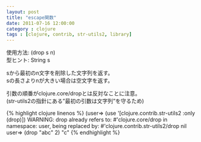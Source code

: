 ```yaml
---
layout: post
title: "escape関数"
date: 2011-07-16 12:00:00
category : clojure
tags : [clojure, contrib, str-utils2, library]
---
```

使用方法: (drop s n)  
型ヒント: String s

sから最初のn文字を削除した文字列を返す。  
sの長さよりnが大きい場合は空文字を返す。

<!--more-->

引数の順番がclojure.core/dropとは反対なことに注意。  
(str-utils2の指針にある”最初の引数は文字列”を守るため)

{% highlight clojure linenos %}
(user=> (use '[clojure.contrib.str-utils2 :only (drop)])
WARNING: drop already refers to: #'clojure.core/drop in namespace: user, being replaced by: #'clojure.contrib.str-utils2/drop
nil
user=> (drop "abc" 2)
"c"
{% endhighlight %}
